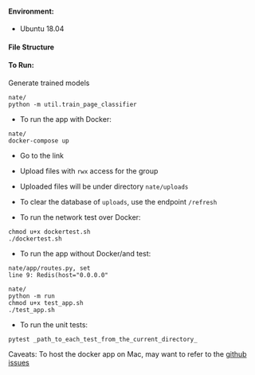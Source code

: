 #### Environment:
- Ubuntu 18.04

#### File Structure


#### To Run:
Generate trained models
```
nate/
python -m util.train_page_classifier
```
- To run the app with Docker:
```
nate/
docker-compose up
```
- Go to the link
- Upload files with `rwx` access for the group
- Uploaded files will be under directory `nate/uploads`
- To clear the database of `uploads`, use the endpoint `/refresh`

- To run the network test over Docker:
```
chmod u+x dockertest.sh
./dockertest.sh
```
- To run the app without Docker/and test:
```
nate/app/routes.py, set
line 9: Redis(host="0.0.0.0"

nate/
python -m run
chmod u+x test_app.sh
./test_app.sh
```
>> 
- To run the unit tests: 
```
pytest _path_to_each_test_from_the_current_directory_
```
Caveats:
To host the docker app on Mac, may want to refer to the [github issues](https://github.com/docker/for-mac/issues/2670)